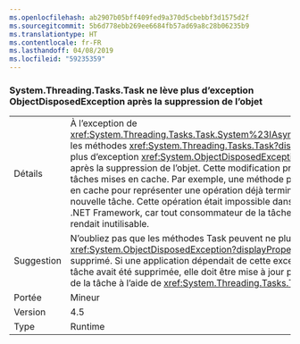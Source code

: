 ```yaml
---
ms.openlocfilehash: ab2907b05bff409fed9a370d5cbebbf3d1575d2f
ms.sourcegitcommit: 5b6d778ebb269ee6684fb57ad69a8c28b06235b9
ms.translationtype: HT
ms.contentlocale: fr-FR
ms.lasthandoff: 04/08/2019
ms.locfileid: "59235359"
---
```

### <a name="systemthreadingtaskstask-no-longer-throw-objectdisposedexception-after-object-is-disposed"></a>System.Threading.Tasks.Task ne lève plus d’exception ObjectDisposedException après la suppression de l’objet

|   |   |
|---|---|
|Détails|À l’exception de <xref:System.Threading.Tasks.Task.System%23IAsyncResult%23AsyncWaitHandle>, les méthodes <xref:System.Threading.Tasks.Task?displayProperty=name> ne lèvent plus d’exception <xref:System.ObjectDisposedException?displayProperty=name> après la suppression de l’objet. Cette modification prend en charge l’utilisation des tâches mises en cache. Par exemple, une méthode peut retourner une tâche mise en cache pour représenter une opération déjà terminée au lieu d'allouer une nouvelle tâche. Cette opération était impossible dans les versions précédentes du .NET Framework, car tout consommateur de la tâche pouvait la supprimer, ce qui la rendait inutilisable.|
|Suggestion|N’oubliez pas que les méthodes Task peuvent ne plus lever d’exceptions <xref:System.ObjectDisposedException?displayProperty=name> quand l’objet est supprimé. Si une application dépendait de cette exception pour savoir qu’une tâche avait été supprimée, elle doit être mise à jour pour vérifier explicitement l’état de la tâche à l’aide de <xref:System.Threading.Tasks.Task.Status>.|
|Portée|Mineur|
|Version|4.5|
|Type|Runtime|
